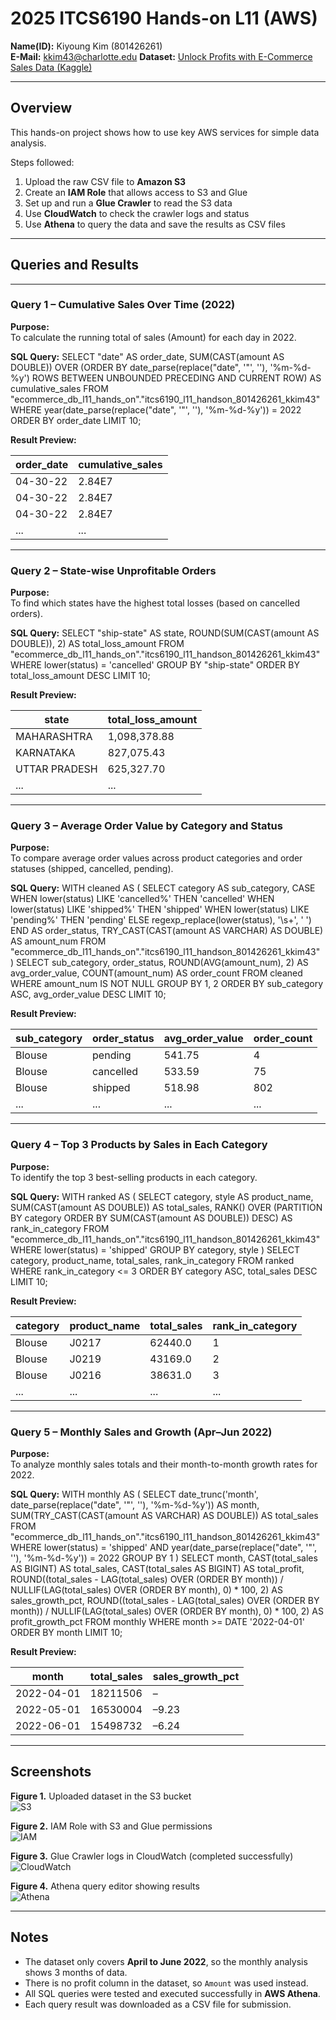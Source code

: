 # 2025 ITCS6190 Hands-on L11 (AWS)

**Name(ID):** Kiyoung Kim (801426261)  
**E-Mail:** kkim43@charlotte.edu
**Dataset:** [Unlock Profits with E-Commerce Sales Data (Kaggle)](https://www.kaggle.com/datasets/thedevastator/unlock-profits-with-e-commerce-sales-data)

---

## Overview
This hands-on project shows how to use key AWS services for simple data analysis.

Steps followed:
1. Upload the raw CSV file to **Amazon S3**
2. Create an **IAM Role** that allows access to S3 and Glue
3. Set up and run a **Glue Crawler** to read the S3 data
4. Use **CloudWatch** to check the crawler logs and status
5. Use **Athena** to query the data and save the results as CSV files

---

## Queries and Results

---

### Query 1 – Cumulative Sales Over Time (2022)

**Purpose:**  
To calculate the running total of sales (Amount) for each day in 2022.

**SQL Query:**
SELECT
    "date" AS order_date,
    SUM(CAST(amount AS DOUBLE))
        OVER (ORDER BY date_parse(replace("date", '"', ''), '%m-%d-%y')
        ROWS BETWEEN UNBOUNDED PRECEDING AND CURRENT ROW) AS cumulative_sales
FROM "ecommerce_db_l11_hands_on"."itcs6190_l11_handson_801426261_kkim43"
WHERE year(date_parse(replace("date", '"', ''), '%m-%d-%y')) = 2022
ORDER BY order_date
LIMIT 10;

**Result Preview:**

order_date | cumulative_sales  
------------|------------------  
04-30-22 | 2.84E7  
04-30-22 | 2.84E7  
04-30-22 | 2.84E7  
... | ...

---

### Query 2 – State-wise Unprofitable Orders

**Purpose:**  
To find which states have the highest total losses (based on cancelled orders).

**SQL Query:**
SELECT
    "ship-state" AS state,
    ROUND(SUM(CAST(amount AS DOUBLE)), 2) AS total_loss_amount
FROM "ecommerce_db_l11_hands_on"."itcs6190_l11_handson_801426261_kkim43"
WHERE lower(status) = 'cancelled'
GROUP BY "ship-state"
ORDER BY total_loss_amount DESC
LIMIT 10;

**Result Preview:**

state | total_loss_amount  
-------|------------------  
MAHARASHTRA | 1,098,378.88  
KARNATAKA | 827,075.43  
UTTAR PRADESH | 625,327.70  
... | ...

---

### Query 3 – Average Order Value by Category and Status

**Purpose:**  
To compare average order values across product categories and order statuses (shipped, cancelled, pending).

**SQL Query:**
WITH cleaned AS (
  SELECT
    category AS sub_category,
    CASE
      WHEN lower(status) LIKE 'cancelled%' THEN 'cancelled'
      WHEN lower(status) LIKE 'shipped%'  THEN 'shipped'
      WHEN lower(status) LIKE 'pending%'  THEN 'pending'
      ELSE regexp_replace(lower(status), '\\s+', ' ')
    END AS order_status,
    TRY_CAST(CAST(amount AS VARCHAR) AS DOUBLE) AS amount_num
  FROM "ecommerce_db_l11_hands_on"."itcs6190_l11_handson_801426261_kkim43"
)
SELECT
  sub_category,
  order_status,
  ROUND(AVG(amount_num), 2) AS avg_order_value,
  COUNT(amount_num) AS order_count
FROM cleaned
WHERE amount_num IS NOT NULL
GROUP BY 1, 2
ORDER BY sub_category ASC, avg_order_value DESC
LIMIT 10;

**Result Preview:**

sub_category | order_status | avg_order_value | order_count  
--------------|---------------|----------------|--------------  
Blouse | pending | 541.75 | 4  
Blouse | cancelled | 533.59 | 75  
Blouse | shipped | 518.98 | 802  
... | ... | ... | ...

---

### Query 4 – Top 3 Products by Sales in Each Category

**Purpose:**  
To identify the top 3 best-selling products in each category.

**SQL Query:**
WITH ranked AS (
  SELECT
    category,
    style AS product_name,
    SUM(CAST(amount AS DOUBLE)) AS total_sales,
    RANK() OVER (PARTITION BY category ORDER BY SUM(CAST(amount AS DOUBLE)) DESC) AS rank_in_category
  FROM "ecommerce_db_l11_hands_on"."itcs6190_l11_handson_801426261_kkim43"
  WHERE lower(status) = 'shipped'
  GROUP BY category, style
)
SELECT category, product_name, total_sales, rank_in_category
FROM ranked
WHERE rank_in_category <= 3
ORDER BY category ASC, total_sales DESC
LIMIT 10;

**Result Preview:**

category | product_name | total_sales | rank_in_category  
----------|---------------|--------------|------------------  
Blouse | J0217 | 62440.0 | 1  
Blouse | J0219 | 43169.0 | 2  
Blouse | J0216 | 38631.0 | 3  
... | ... | ... | ...

---

### Query 5 – Monthly Sales and Growth (Apr–Jun 2022)

**Purpose:**  
To analyze monthly sales totals and their month-to-month growth rates for 2022.

**SQL Query:**
WITH monthly AS (
  SELECT
    date_trunc('month', date_parse(replace("date", '"', ''), '%m-%d-%y')) AS month,
    SUM(TRY_CAST(CAST(amount AS VARCHAR) AS DOUBLE)) AS total_sales
  FROM "ecommerce_db_l11_hands_on"."itcs6190_l11_handson_801426261_kkim43"
  WHERE lower(status) = 'shipped'
    AND year(date_parse(replace("date", '"', ''), '%m-%d-%y')) = 2022
  GROUP BY 1
)
SELECT
  month,
  CAST(total_sales AS BIGINT) AS total_sales,
  CAST(total_sales AS BIGINT) AS total_profit,
  ROUND((total_sales - LAG(total_sales) OVER (ORDER BY month)) / NULLIF(LAG(total_sales) OVER (ORDER BY month), 0) * 100, 2) AS sales_growth_pct,
  ROUND((total_sales - LAG(total_sales) OVER (ORDER BY month)) / NULLIF(LAG(total_sales) OVER (ORDER BY month), 0) * 100, 2) AS profit_growth_pct
FROM monthly
WHERE month >= DATE '2022-04-01'
ORDER BY month
LIMIT 10;

**Result Preview:**

month | total_sales | sales_growth_pct  
-------|--------------|----------------  
2022-04-01 | 18211506 | –  
2022-05-01 | 16530004 | –9.23  
2022-06-01 | 15498732 | –6.24  

---



## Screenshots

**Figure 1.** Uploaded dataset in the S3 bucket  
![S3](Screenshot1_S3.png)

**Figure 2.** IAM Role with S3 and Glue permissions  
![IAM](Screenshot2_IAM.png)

**Figure 3.** Glue Crawler logs in CloudWatch (completed successfully)  
![CloudWatch](Screenshot3_CloudWatchLog.png)

**Figure 4.** Athena query editor showing results  
![Athena](Screenshot4_Athena.png)

---

## Notes
- The dataset only covers **April to June 2022**, so the monthly analysis shows 3 months of data.  
- There is no profit column in the dataset, so `Amount` was used instead.  
- All SQL queries were tested and executed successfully in **AWS Athena**.  
- Each query result was downloaded as a CSV file for submission.
